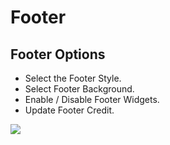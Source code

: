 # Footer

## Footer Options

* Select the Footer Style.
* Select Footer Background.
* Enable / Disable Footer Widgets.
* Update Footer Credit.


![](http://transvelo.github.io/docs/enter/images/theme-options-footer.png)

